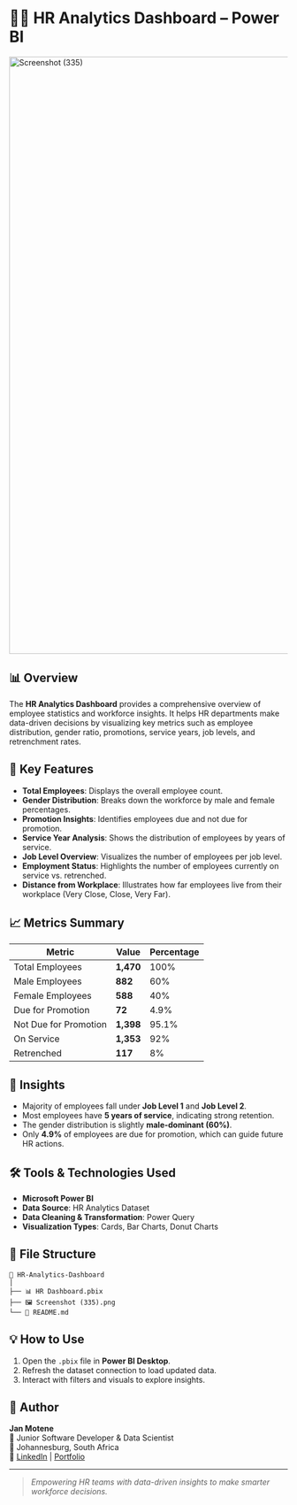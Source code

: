 # 🧑‍💼 HR Analytics Dashboard – Power BI

<img width="1920" height="1080" alt="Screenshot (335)" src="https://github.com/user-attachments/assets/fe1e42da-7ee8-4648-9dbe-4f6b8da466f4" />

## 📊 Overview

The **HR Analytics Dashboard** provides a comprehensive overview of employee statistics and workforce insights. It helps HR departments make data-driven decisions by visualizing key metrics such as employee distribution, gender ratio, promotions, service years, job levels, and retrenchment rates.

## 🚀 Key Features

- **Total Employees**: Displays the overall employee count.  
- **Gender Distribution**: Breaks down the workforce by male and female percentages.  
- **Promotion Insights**: Identifies employees due and not due for promotion.  
- **Service Year Analysis**: Shows the distribution of employees by years of service.  
- **Job Level Overview**: Visualizes the number of employees per job level.  
- **Employment Status**: Highlights the number of employees currently on service vs. retrenched.  
- **Distance from Workplace**: Illustrates how far employees live from their workplace (Very Close, Close, Very Far).

## 📈 Metrics Summary

| Metric | Value | Percentage |
|--------|--------|------------|
| Total Employees | **1,470** | 100% |
| Male Employees | **882** | 60% |
| Female Employees | **588** | 40% |
| Due for Promotion | **72** | 4.9% |
| Not Due for Promotion | **1,398** | 95.1% |
| On Service | **1,353** | 92% |
| Retrenched | **117** | 8% |

## 🧠 Insights

- Majority of employees fall under **Job Level 1** and **Job Level 2**.
- Most employees have **5 years of service**, indicating strong retention.
- The gender distribution is slightly **male-dominant (60%)**.
- Only **4.9%** of employees are due for promotion, which can guide future HR actions.

## 🛠️ Tools & Technologies Used

- **Microsoft Power BI**
- **Data Source**: HR Analytics Dataset
- **Data Cleaning & Transformation**: Power Query
- **Visualization Types**: Cards, Bar Charts, Donut Charts

## 📂 File Structure
```text
📁 HR-Analytics-Dashboard
│
├── 📊 HR Dashboard.pbix
├── 🖼️ Screenshot (335).png
└── 📄 README.md
```


## 💡 How to Use

1. Open the `.pbix` file in **Power BI Desktop**.
2. Refresh the dataset connection to load updated data.
3. Interact with filters and visuals to explore insights.

## 📜 Author

**Jan Motene**  
💼 Junior Software Developer & Data Scientist  
📍 Johannesburg, South Africa  
🔗 [LinkedIn](https://www.linkedin.com/in/jan-motene-4864771b4/) | [Portfolio](https://motenejan.github.io/Web-Personal-Portfolio/)

---

> _Empowering HR teams with data-driven insights to make smarter workforce decisions._


